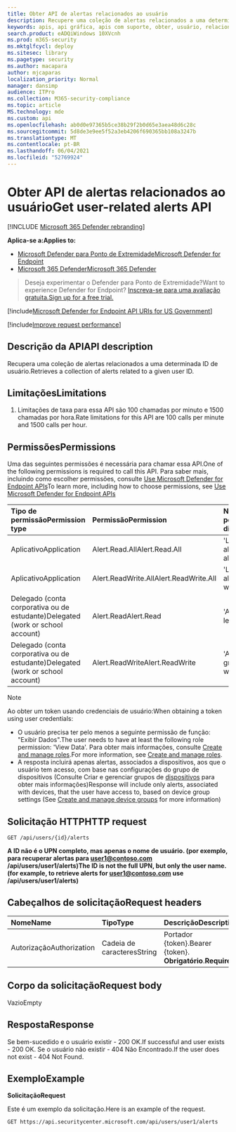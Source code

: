 ```yaml
---
title: Obter API de alertas relacionados ao usuário
description: Recupere uma coleção de alertas relacionados a uma determinada ID de usuário usando o Microsoft Defender para Ponto de Extremidade.
keywords: apis, api gráfica, apis com suporte, obter, usuário, relacionado, alertas
search.product: eADQiWindows 10XVcnh
ms.prod: m365-security
ms.mktglfcycl: deploy
ms.sitesec: library
ms.pagetype: security
ms.author: macapara
author: mjcaparas
localization_priority: Normal
manager: dansimp
audience: ITPro
ms.collection: M365-security-compliance
ms.topic: article
MS.technology: mde
ms.custom: api
ms.openlocfilehash: ab0d0e97365b5ce38b29f2b0d65e3aea48d6c28c
ms.sourcegitcommit: 5d8de3e9ee5f52a3eb4206f690365bb108a3247b
ms.translationtype: MT
ms.contentlocale: pt-BR
ms.lasthandoff: 06/04/2021
ms.locfileid: "52769924"
---
```

# <a name="get-user-related-alerts-api"></a><span data-ttu-id="b1e00-104">Obter API de alertas relacionados ao usuário</span><span class="sxs-lookup"><span data-stu-id="b1e00-104">Get user-related alerts API</span></span>

[!INCLUDE [Microsoft 365 Defender rebranding](../../includes/microsoft-defender.md)]

<span data-ttu-id="b1e00-105">**Aplica-se a:**</span><span class="sxs-lookup"><span data-stu-id="b1e00-105">**Applies to:**</span></span>
- [<span data-ttu-id="b1e00-106">Microsoft Defender para Ponto de Extremidade</span><span class="sxs-lookup"><span data-stu-id="b1e00-106">Microsoft Defender for Endpoint</span></span>](https://go.microsoft.com/fwlink/p/?linkid=2154037)
- [<span data-ttu-id="b1e00-107">Microsoft 365 Defender</span><span class="sxs-lookup"><span data-stu-id="b1e00-107">Microsoft 365 Defender</span></span>](https://go.microsoft.com/fwlink/?linkid=2118804)

> <span data-ttu-id="b1e00-108">Deseja experimentar o Defender para Ponto de Extremidade?</span><span class="sxs-lookup"><span data-stu-id="b1e00-108">Want to experience Defender for Endpoint?</span></span> [<span data-ttu-id="b1e00-109">Inscreva-se para uma avaliação gratuita.</span><span class="sxs-lookup"><span data-stu-id="b1e00-109">Sign up for a free trial.</span></span>](https://www.microsoft.com/microsoft-365/windows/microsoft-defender-atp?ocid=docs-wdatp-exposedapis-abovefoldlink) 


[!include[Microsoft Defender for Endpoint API URIs for US Government](../../includes/microsoft-defender-api-usgov.md)]

[!include[Improve request performance](../../includes/improve-request-performance.md)]

## <a name="api-description"></a><span data-ttu-id="b1e00-110">Descrição da API</span><span class="sxs-lookup"><span data-stu-id="b1e00-110">API description</span></span>
<span data-ttu-id="b1e00-111">Recupera uma coleção de alertas relacionados a uma determinada ID de usuário.</span><span class="sxs-lookup"><span data-stu-id="b1e00-111">Retrieves a collection of alerts related to a given user ID.</span></span>


## <a name="limitations"></a><span data-ttu-id="b1e00-112">Limitações</span><span class="sxs-lookup"><span data-stu-id="b1e00-112">Limitations</span></span>
1. <span data-ttu-id="b1e00-113">Limitações de taxa para essa API são 100 chamadas por minuto e 1500 chamadas por hora.</span><span class="sxs-lookup"><span data-stu-id="b1e00-113">Rate limitations for this API are 100 calls per minute and 1500 calls per hour.</span></span>


## <a name="permissions"></a><span data-ttu-id="b1e00-114">Permissões</span><span class="sxs-lookup"><span data-stu-id="b1e00-114">Permissions</span></span>
<span data-ttu-id="b1e00-115">Uma das seguintes permissões é necessária para chamar essa API.</span><span class="sxs-lookup"><span data-stu-id="b1e00-115">One of the following permissions is required to call this API.</span></span> <span data-ttu-id="b1e00-116">Para saber mais, incluindo como escolher permissões, consulte [Use Microsoft Defender for Endpoint APIs](apis-intro.md)</span><span class="sxs-lookup"><span data-stu-id="b1e00-116">To learn more, including how to choose permissions, see [Use Microsoft Defender for Endpoint APIs](apis-intro.md)</span></span>

<span data-ttu-id="b1e00-117">Tipo de permissão</span><span class="sxs-lookup"><span data-stu-id="b1e00-117">Permission type</span></span> |   <span data-ttu-id="b1e00-118">Permissão</span><span class="sxs-lookup"><span data-stu-id="b1e00-118">Permission</span></span>  |   <span data-ttu-id="b1e00-119">Nome de exibição de permissão</span><span class="sxs-lookup"><span data-stu-id="b1e00-119">Permission display name</span></span>
:---|:---|:---
<span data-ttu-id="b1e00-120">Aplicativo</span><span class="sxs-lookup"><span data-stu-id="b1e00-120">Application</span></span> |   <span data-ttu-id="b1e00-121">Alert.Read.All</span><span class="sxs-lookup"><span data-stu-id="b1e00-121">Alert.Read.All</span></span> |    <span data-ttu-id="b1e00-122">'Ler todos os alertas'</span><span class="sxs-lookup"><span data-stu-id="b1e00-122">'Read all alerts'</span></span>
<span data-ttu-id="b1e00-123">Aplicativo</span><span class="sxs-lookup"><span data-stu-id="b1e00-123">Application</span></span> |   <span data-ttu-id="b1e00-124">Alert.ReadWrite.All</span><span class="sxs-lookup"><span data-stu-id="b1e00-124">Alert.ReadWrite.All</span></span> |   <span data-ttu-id="b1e00-125">'Ler e gravar todos os alertas'</span><span class="sxs-lookup"><span data-stu-id="b1e00-125">'Read and write all alerts'</span></span>
<span data-ttu-id="b1e00-126">Delegado (conta corporativa ou de estudante)</span><span class="sxs-lookup"><span data-stu-id="b1e00-126">Delegated (work or school account)</span></span> | <span data-ttu-id="b1e00-127">Alert.Read</span><span class="sxs-lookup"><span data-stu-id="b1e00-127">Alert.Read</span></span> | <span data-ttu-id="b1e00-128">'Alertas de leitura'</span><span class="sxs-lookup"><span data-stu-id="b1e00-128">'Read alerts'</span></span>
<span data-ttu-id="b1e00-129">Delegado (conta corporativa ou de estudante)</span><span class="sxs-lookup"><span data-stu-id="b1e00-129">Delegated (work or school account)</span></span> | <span data-ttu-id="b1e00-130">Alert.ReadWrite</span><span class="sxs-lookup"><span data-stu-id="b1e00-130">Alert.ReadWrite</span></span> | <span data-ttu-id="b1e00-131">'Alertas de leitura e gravação'</span><span class="sxs-lookup"><span data-stu-id="b1e00-131">'Read and write alerts'</span></span>

>[!Note]
> <span data-ttu-id="b1e00-132">Ao obter um token usando credenciais de usuário:</span><span class="sxs-lookup"><span data-stu-id="b1e00-132">When obtaining a token using user credentials:</span></span>
>- <span data-ttu-id="b1e00-133">O usuário precisa ter pelo menos a seguinte permissão de função: "Exibir Dados".</span><span class="sxs-lookup"><span data-stu-id="b1e00-133">The user needs to have at least the following role permission: 'View Data'.</span></span> <span data-ttu-id="b1e00-134">Para obter mais informações, consulte [Create and manage roles](user-roles.md).</span><span class="sxs-lookup"><span data-stu-id="b1e00-134">For more information, see [Create and manage roles](user-roles.md).</span></span>
>- <span data-ttu-id="b1e00-135">A resposta incluirá apenas alertas, associados a dispositivos, aos que o usuário tem acesso, com base nas configurações do grupo de dispositivos (Consulte Criar e gerenciar grupos de [dispositivos](machine-groups.md) para obter mais informações)</span><span class="sxs-lookup"><span data-stu-id="b1e00-135">Response will include only alerts, associated with devices, that the user have access to, based on device group settings (See [Create and manage device groups](machine-groups.md) for more information)</span></span>

## <a name="http-request"></a><span data-ttu-id="b1e00-136">Solicitação HTTP</span><span class="sxs-lookup"><span data-stu-id="b1e00-136">HTTP request</span></span>
```
GET /api/users/{id}/alerts
```

<span data-ttu-id="b1e00-137">**A ID não é o UPN completo, mas apenas o nome de usuário. (por exemplo, para recuperar alertas para user1@contoso.com /api/users/user1/alerts)**</span><span class="sxs-lookup"><span data-stu-id="b1e00-137">**The ID is not the full UPN, but only the user name. (for example, to retrieve alerts for user1@contoso.com use /api/users/user1/alerts)**</span></span>

## <a name="request-headers"></a><span data-ttu-id="b1e00-138">Cabeçalhos de solicitação</span><span class="sxs-lookup"><span data-stu-id="b1e00-138">Request headers</span></span>

<span data-ttu-id="b1e00-139">Nome</span><span class="sxs-lookup"><span data-stu-id="b1e00-139">Name</span></span> | <span data-ttu-id="b1e00-140">Tipo</span><span class="sxs-lookup"><span data-stu-id="b1e00-140">Type</span></span> | <span data-ttu-id="b1e00-141">Descrição</span><span class="sxs-lookup"><span data-stu-id="b1e00-141">Description</span></span>
:---|:---|:---
<span data-ttu-id="b1e00-142">Autorização</span><span class="sxs-lookup"><span data-stu-id="b1e00-142">Authorization</span></span> | <span data-ttu-id="b1e00-143">Cadeia de caracteres</span><span class="sxs-lookup"><span data-stu-id="b1e00-143">String</span></span> | <span data-ttu-id="b1e00-144">Portador {token}.</span><span class="sxs-lookup"><span data-stu-id="b1e00-144">Bearer {token}.</span></span> <span data-ttu-id="b1e00-145">**Obrigatório**.</span><span class="sxs-lookup"><span data-stu-id="b1e00-145">**Required**.</span></span>


## <a name="request-body"></a><span data-ttu-id="b1e00-146">Corpo da solicitação</span><span class="sxs-lookup"><span data-stu-id="b1e00-146">Request body</span></span>
<span data-ttu-id="b1e00-147">Vazio</span><span class="sxs-lookup"><span data-stu-id="b1e00-147">Empty</span></span>

## <a name="response"></a><span data-ttu-id="b1e00-148">Resposta</span><span class="sxs-lookup"><span data-stu-id="b1e00-148">Response</span></span>
<span data-ttu-id="b1e00-149">Se bem-sucedido e o usuário existir - 200 OK.</span><span class="sxs-lookup"><span data-stu-id="b1e00-149">If successful and user exists - 200 OK.</span></span> <span data-ttu-id="b1e00-150">Se o usuário não existir - 404 Não Encontrado.</span><span class="sxs-lookup"><span data-stu-id="b1e00-150">If the user does not exist - 404 Not Found.</span></span> 


## <a name="example"></a><span data-ttu-id="b1e00-151">Exemplo</span><span class="sxs-lookup"><span data-stu-id="b1e00-151">Example</span></span>

<span data-ttu-id="b1e00-152">**Solicitação**</span><span class="sxs-lookup"><span data-stu-id="b1e00-152">**Request**</span></span>

<span data-ttu-id="b1e00-153">Este é um exemplo da solicitação.</span><span class="sxs-lookup"><span data-stu-id="b1e00-153">Here is an example of the request.</span></span>

```http
GET https://api.securitycenter.microsoft.com/api/users/user1/alerts
```
